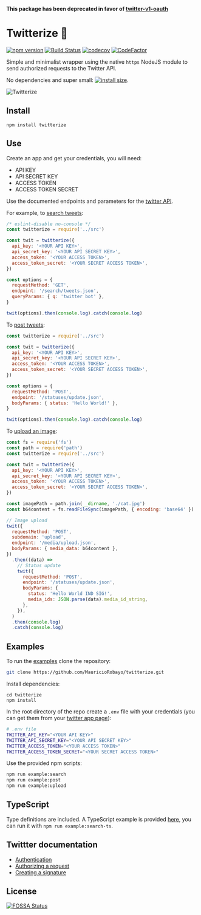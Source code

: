 **This package has been deprecated in favor of [twitter-v1-oauth](https://github.com/MauricioRobayo/twitter-v1-oauth)**

# Twitterize 🔑

[![npm version](https://badge.fury.io/js/twitterize.svg)](https://www.npmjs.com/package/twitterize)
[![Build Status](https://github.com/MauricioRobayo/twitterize/workflows/Test%20and%20Release/badge.svg)](https://github.com/MauricioRobayo/twitterize/actions)
[![codecov](https://codecov.io/gh/MauricioRobayo/twitterize/branch/master/graph/badge.svg)](https://codecov.io/gh/MauricioRobayo/twitterize)
[![CodeFactor](https://www.codefactor.io/repository/github/mauriciorobayo/twitterize/badge)](https://www.codefactor.io/repository/github/mauriciorobayo/twitterize)

Simple and minimalist wrapper using the native `https` NodeJS module to send authorized requests to the Twitter API.

No dependencies and super small: [![install size](https://packagephobia.now.sh/badge?p=twitterize)](https://packagephobia.now.sh/result?p=twitterize).

![Twitterize](https://media.giphy.com/media/km2mais9qzYI/giphy.gif)

## Install

```shell
npm install twitterize
```

## Use

Create an app and get your credentials, you will need:

- API KEY
- API SECRET KEY
- ACCESS TOKEN
- ACCESS TOKEN SECRET

Use the documented endpoints and parameters for the [twitter API](https://developer.twitter.com/en/docs/basics/getting-started).

For example, to [search tweets](https://developer.twitter.com/en/docs/tweets/search/api-reference/get-search-tweets.html):

```js
/* eslint-disable no-console */
const twitterize = require('../src')

const twit = twitterize({
  api_key: '<YOUR API KEY>',
  api_secret_key: '<YOUR API SECRET KEY>',
  access_token: '<YOUR ACCESS TOKEN>',
  access_token_secret: '<YOUR SECRET ACCESS TOKEN>',
})

const options = {
  requestMethod: 'GET',
  endpoint: '/search/tweets.json',
  queryParams: { q: 'twitter bot' },
}

twit(options).then(console.log).catch(console.log)
```

To [post tweets](https://developer.twitter.com/en/docs/tweets/post-and-engage/api-reference/post-statuses-update.html):

```js
const twitterize = require('../src')

const twit = twitterize({
  api_key: '<YOUR API KEY>',
  api_secret_key: '<YOUR API SECRET KEY>',
  access_token: '<YOUR ACCESS TOKEN>',
  access_token_secret: '<YOUR SECRET ACCESS TOKEN>',
})

const options = {
  requestMethod: 'POST',
  endpoint: '/statuses/update.json',
  bodyParams: { status: 'Hello World!' },
}

twit(options).then(console.log).catch(console.log)
```

To [upload an image](https://developer.twitter.com/en/docs/media/upload-media/api-reference/post-media-upload.html):

```js
const fs = require('fs')
const path = require('path')
const twitterize = require('../src')

const twit = twitterize({
  api_key: '<YOUR API KEY>',
  api_secret_key: '<YOUR API SECRET KEY>',
  access_token: '<YOUR ACCESS TOKEN>',
  access_token_secret: '<YOUR SECRET ACCESS TOKEN>',
})

const imagePath = path.join(__dirname, './cat.jpg')
const b64content = fs.readFileSync(imagePath, { encoding: 'base64' })

// Image upload
twit({
  requestMethod: 'POST',
  subdomain: 'upload',
  endpoint: '/media/upload.json',
  bodyParams: { media_data: b64content },
})
  .then((data) =>
    // Status update
    twit({
      requestMethod: 'POST',
      endpoint: '/statuses/update.json',
      bodyParams: {
        status: 'Hello World IND SIG!',
        media_ids: JSON.parse(data).media_id_string,
      },
    }),
  )
  .then(console.log)
  .catch(console.log)
```

## Examples

To run the [examples](./examples) clone the repository:

```sh
git clone https://github.com/MauricioRobayo/twitterize.git
```

Install dependencies:

```
cd twitterize
npm install
```

In the root directory of the repo create a `.env` file with your credentials (you can get them from your [twitter app page](https://developer.twitter.com/en/apps)):

```sh
# .env file
TWITTER_API_KEY="<YOUR API KEY>"
TWITTER_API_SECRET_KEY="<YOUR API SECRET KEY>"
TWITTER_ACCESS_TOKEN="<YOUR ACCESS TOKEN>"
TWITTER_ACCESS_TOKEN_SECRET="<YOUR SECRET ACCESS TOKEN>"
```

Use the provided npm scripts:

```sh
npm run example:search
npm run example:post
npm run example:upload
```

## TypeScript

Type definitions are included. A TypeScript example is provided [here](./examples/search-tweets.ts), you can run it with `npm run example:search-ts`.

## Twittter documentation

- [Authentication](https://developer.twitter.com/en/docs/basics/authentication/overview/oauth)
- [Authorizing a request](https://developer.twitter.com/en/docs/basics/authentication/guides/authorizing-a-request.html)
- [Creating a signature](https://developer.twitter.com/en/docs/basics/authentication/guides/authorizing-a-request.html)

## License

[![FOSSA Status](https://app.fossa.io/api/projects/git%2Bgithub.com%2FMauricioRobayo%2Ftwitterize.svg?type=large)](https://app.fossa.io/projects/git%2Bgithub.com%2FMauricioRobayo%2Ftwitterize?ref=badge_large)
